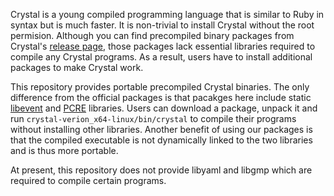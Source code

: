 Crystal is a young compiled programming language that is similar to Ruby in
syntax but is much faster. It is non-trivial to install Crystal without the
root permision. Although you can find precompiled binary packages from Crystal's
[release page][rel], those packages lack essential libraries required to
compile any Crystal programs. As a result, users have to install additional
packages to make Crystal work.

This repository provides portable precompiled Crystal binaries. The only
difference from the official packages is that pacakges here include static
[libevent][libev] and [PCRE][pcre] libraries. Users can download a package,
unpack it and run `crystal-verion_x64-linux/bin/crystal` to compile their
programs without installing other libraries. Another benefit of using our
packages is that the compiled executable is not dynamically linked to the two
libraries and is thus more portable.

At present, this repository does not provide libyaml and libgmp which are
required to compile certain programs.

[rel]: https://github.com/crystal-lang/crystal/releases
[libev]: https://libevent.org/
[pcre]: https://www.pcre.org/
